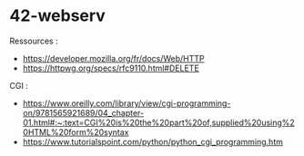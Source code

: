 # 42-webserv
Ressources :

- https://developer.mozilla.org/fr/docs/Web/HTTP <br>
- https://httpwg.org/specs/rfc9110.html#DELETE <br>

CGI :
- https://www.oreilly.com/library/view/cgi-programming-on/9781565921689/04_chapter-01.html#:~:text=CGI%20is%20the%20part%20of,supplied%20using%20HTML%20form%20syntax <br>
- https://www.tutorialspoint.com/python/python_cgi_programming.htm

